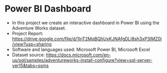 # Power BI Dashboard

- In this project we create an interactive dashboard in Power BI using the Adventure Works dataset.
- Project Report: https://drive.google.com/file/d/1InT2MqBQhUxKJNAfgDLI8sh3xP3IMZ0i/view?usp=sharing
- Software and languages used: Microsoft Power BI, Microsoft Excel
- Dataset source: https://docs.microsoft.com/en-us/sql/samples/adventureworks-install-configure?view=sql-server-ver15&tabs=ssms
